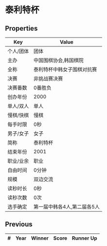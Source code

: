 # 泰利特杯

## Properties

| Key | Value |
| --- | ----- |
| 个人/团体 | 团体 |
| 主办 | 中国围棋协会,韩国棋院 |
| 全称 | 泰利特杯中韩女子围棋对抗赛 |
| 决赛 | 非挑战赛决赛 |
| 决赛番数 | 0番胜负 |
| 创办年份 | 2000 |
| 单人/双人 | 单人 |
| 慢棋/快棋 | 慢棋 |
| 每手时限 | 0秒 |
| 男子/女子 | 女子 |
| 简称 | 泰利特杯 |
| 结束年份 | 2001 |
| 职业/业余 | 职业 |
| 自由时间 | 0分钟 |
| 规模 | 双边交流 |
| 读秒时长 | 0秒 |
| 读秒次数 | 0次 |
| 选手确定 | 第一届中韩各4人,第二届各5人 |

## Previous

| # | Year | Winner | Score | Runner Up |
| --- | --- | --- | --- | --- |

